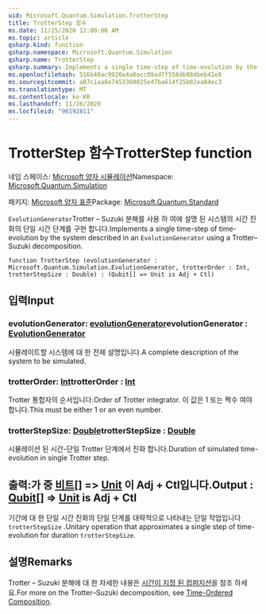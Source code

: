 ```yaml
---
uid: Microsoft.Quantum.Simulation.TrotterStep
title: TrotterStep 함수
ms.date: 11/25/2020 12:00:00 AM
ms.topic: article
qsharp.kind: function
qsharp.namespace: Microsoft.Quantum.Simulation
qsharp.name: TrotterStep
qsharp.summary: Implements a single time-step of time-evolution by the system described in an `EvolutionGenerator` using a Trotter–Suzuki decomposition.
ms.openlocfilehash: 516b40ac9920a4a8acc09ad7f558db88dbeb41e8
ms.sourcegitcommit: a87c1aa8e7453360025e47ba614f25b02ea84ec3
ms.translationtype: MT
ms.contentlocale: ko-KR
ms.lasthandoff: 11/26/2020
ms.locfileid: "96192811"
---
```

# <a name="trotterstep-function"></a><span data-ttu-id="a5195-102">TrotterStep 함수</span><span class="sxs-lookup"><span data-stu-id="a5195-102">TrotterStep function</span></span>

<span data-ttu-id="a5195-103">네임 스페이스: [Microsoft 양자 시뮬레이션](xref:Microsoft.Quantum.Simulation)</span><span class="sxs-lookup"><span data-stu-id="a5195-103">Namespace: [Microsoft.Quantum.Simulation](xref:Microsoft.Quantum.Simulation)</span></span>

<span data-ttu-id="a5195-104">패키지: [Microsoft 양자 표준](https://nuget.org/packages/Microsoft.Quantum.Standard)</span><span class="sxs-lookup"><span data-stu-id="a5195-104">Package: [Microsoft.Quantum.Standard](https://nuget.org/packages/Microsoft.Quantum.Standard)</span></span>


<span data-ttu-id="a5195-105">`EvolutionGenerator`Trotter – Suzuki 분해를 사용 하 여에 설명 된 시스템의 시간 진화의 단일 시간 단계를 구현 합니다.</span><span class="sxs-lookup"><span data-stu-id="a5195-105">Implements a single time-step of time-evolution by the system described in an `EvolutionGenerator` using a Trotter–Suzuki decomposition.</span></span>

```qsharp
function TrotterStep (evolutionGenerator : Microsoft.Quantum.Simulation.EvolutionGenerator, trotterOrder : Int, trotterStepSize : Double) : (Qubit[] => Unit is Adj + Ctl)
```


## <a name="input"></a><span data-ttu-id="a5195-106">입력</span><span class="sxs-lookup"><span data-stu-id="a5195-106">Input</span></span>

### <a name="evolutiongenerator--evolutiongenerator"></a><span data-ttu-id="a5195-107">evolutionGenerator: [evolutionGenerator](xref:Microsoft.Quantum.Simulation.EvolutionGenerator)</span><span class="sxs-lookup"><span data-stu-id="a5195-107">evolutionGenerator : [EvolutionGenerator](xref:Microsoft.Quantum.Simulation.EvolutionGenerator)</span></span>

<span data-ttu-id="a5195-108">시뮬레이트할 시스템에 대 한 전체 설명입니다.</span><span class="sxs-lookup"><span data-stu-id="a5195-108">A complete description of the system to be simulated.</span></span>


### <a name="trotterorder--int"></a><span data-ttu-id="a5195-109">trotterOrder: [Int](xref:microsoft.quantum.lang-ref.int)</span><span class="sxs-lookup"><span data-stu-id="a5195-109">trotterOrder : [Int](xref:microsoft.quantum.lang-ref.int)</span></span>

<span data-ttu-id="a5195-110">Trotter 통합자의 순서입니다.</span><span class="sxs-lookup"><span data-stu-id="a5195-110">Order of Trotter integrator.</span></span> <span data-ttu-id="a5195-111">이 값은 1 또는 짝수 여야 합니다.</span><span class="sxs-lookup"><span data-stu-id="a5195-111">This must be either 1 or an even number.</span></span>


### <a name="trotterstepsize--double"></a><span data-ttu-id="a5195-112">trotterStepSize: [Double](xref:microsoft.quantum.lang-ref.double)</span><span class="sxs-lookup"><span data-stu-id="a5195-112">trotterStepSize : [Double](xref:microsoft.quantum.lang-ref.double)</span></span>

<span data-ttu-id="a5195-113">시뮬레이션 된 시간-단일 Trotter 단계에서 진화 합니다.</span><span class="sxs-lookup"><span data-stu-id="a5195-113">Duration of simulated time-evolution in single Trotter step.</span></span>



## <a name="output--qubit--unit--is-adj--ctl"></a><span data-ttu-id="a5195-114">출력:가 중 [비트](xref:microsoft.quantum.lang-ref.qubit)[] => [Unit](xref:microsoft.quantum.lang-ref.unit)  이 Adj + Ctl입니다.</span><span class="sxs-lookup"><span data-stu-id="a5195-114">Output : [Qubit](xref:microsoft.quantum.lang-ref.qubit)[] => [Unit](xref:microsoft.quantum.lang-ref.unit)  is Adj + Ctl</span></span>

<span data-ttu-id="a5195-115">기간에 대 한 단일 시간 진화의 단일 단계를 대략적으로 나타내는 단일 작업입니다 `trotterStepSize` .</span><span class="sxs-lookup"><span data-stu-id="a5195-115">Unitary operation that approximates a single step of time-evolution for duration `trotterStepSize`.</span></span>

## <a name="remarks"></a><span data-ttu-id="a5195-116">설명</span><span class="sxs-lookup"><span data-stu-id="a5195-116">Remarks</span></span>

<span data-ttu-id="a5195-117">Trotter – Suzuki 분해에 대 한 자세한 내용은 [시간이 지정 된 컴퍼지션](/quantum/libraries/control-flow#time-ordered-composition)을 참조 하세요.</span><span class="sxs-lookup"><span data-stu-id="a5195-117">For more on the Trotter–Suzuki decomposition, see [Time-Ordered Composition](/quantum/libraries/control-flow#time-ordered-composition).</span></span>